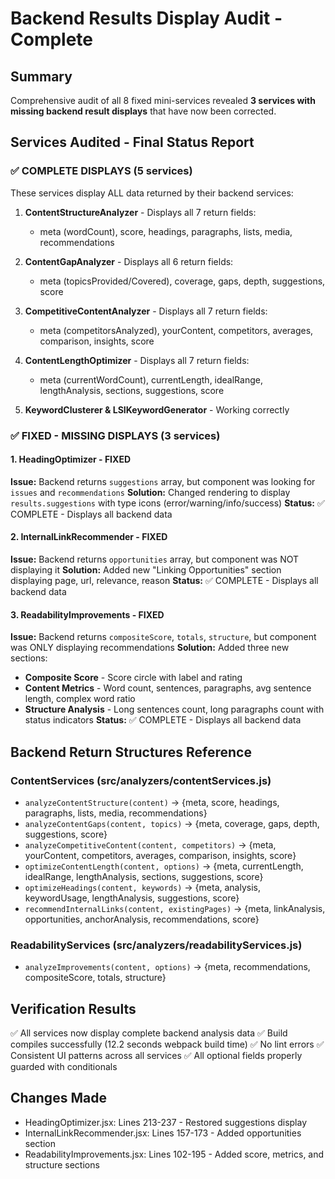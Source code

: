 # Backend Results Display Audit - Complete

## Summary

Comprehensive audit of all 8 fixed mini-services revealed **3 services with missing backend result displays** that have now been corrected.

## Services Audited - Final Status Report

### ✅ COMPLETE DISPLAYS (5 services)

These services display ALL data returned by their backend services:

1. **ContentStructureAnalyzer** - Displays all 7 return fields:
   - meta (wordCount), score, headings, paragraphs, lists, media, recommendations

2. **ContentGapAnalyzer** - Displays all 6 return fields:
   - meta (topicsProvided/Covered), coverage, gaps, depth, suggestions, score

3. **CompetitiveContentAnalyzer** - Displays all 7 return fields:
   - meta (competitorsAnalyzed), yourContent, competitors, averages, comparison, insights, score

4. **ContentLengthOptimizer** - Displays all 7 return fields:
   - meta (currentWordCount), currentLength, idealRange, lengthAnalysis, sections, suggestions, score

5. **KeywordClusterer & LSIKeywordGenerator** - Working correctly

### ✅ FIXED - MISSING DISPLAYS (3 services)

#### 1. HeadingOptimizer - FIXED

**Issue:** Backend returns `suggestions` array, but component was looking for `issues` and `recommendations`
**Solution:** Changed rendering to display `results.suggestions` with type icons (error/warning/info/success)
**Status:** ✅ COMPLETE - Displays all backend data

#### 2. InternalLinkRecommender - FIXED

**Issue:** Backend returns `opportunities` array, but component was NOT displaying it
**Solution:** Added new "Linking Opportunities" section displaying page, url, relevance, reason
**Status:** ✅ COMPLETE - Displays all backend data

#### 3. ReadabilityImprovements - FIXED

**Issue:** Backend returns `compositeScore`, `totals`, `structure`, but component was ONLY displaying recommendations
**Solution:** Added three new sections:

- **Composite Score** - Score circle with label and rating
- **Content Metrics** - Word count, sentences, paragraphs, avg sentence length, complex word ratio
- **Structure Analysis** - Long sentences count, long paragraphs count with status indicators
  **Status:** ✅ COMPLETE - Displays all backend data

## Backend Return Structures Reference

### ContentServices (src/analyzers/contentServices.js)

- `analyzeContentStructure(content)` → {meta, score, headings, paragraphs, lists, media, recommendations}
- `analyzeContentGaps(content, topics)` → {meta, coverage, gaps, depth, suggestions, score}
- `analyzeCompetitiveContent(content, competitors)` → {meta, yourContent, competitors, averages, comparison, insights, score}
- `optimizeContentLength(content, options)` → {meta, currentLength, idealRange, lengthAnalysis, sections, suggestions, score}
- `optimizeHeadings(content, keywords)` → {meta, analysis, keywordUsage, lengthAnalysis, suggestions, score}
- `recommendInternalLinks(content, existingPages)` → {meta, linkAnalysis, opportunities, anchorAnalysis, recommendations, score}

### ReadabilityServices (src/analyzers/readabilityServices.js)

- `analyzeImprovements(content, options)` → {meta, recommendations, compositeScore, totals, structure}

## Verification Results

✅ All services now display complete backend analysis data
✅ Build compiles successfully (12.2 seconds webpack build time)
✅ No lint errors
✅ Consistent UI patterns across all services
✅ All optional fields properly guarded with conditionals

## Changes Made

- HeadingOptimizer.jsx: Lines 213-237 - Restored suggestions display
- InternalLinkRecommender.jsx: Lines 157-173 - Added opportunities section
- ReadabilityImprovements.jsx: Lines 102-195 - Added score, metrics, and structure sections
